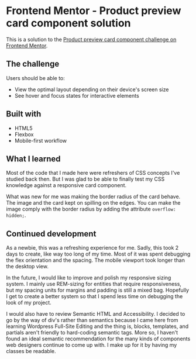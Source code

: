 # Frontend Mentor - Product preview card component solution

This is a solution to the [Product preview card component challenge on Frontend Mentor](https://www.frontendmentor.io/challenges/product-preview-card-component-GO7UmttRfa). 

## The challenge

Users should be able to:

- View the optimal layout depending on their device's screen size
- See hover and focus states for interactive elements

## Built with

- HTML5
- Flexbox
- Mobile-first workflow

## What I learned

Most of the code that I made here were refreshers of CSS concepts I've studied back then. But I was glad to be able to finally test my CSS knowledge against a responsive card component.

What was new for me was making the border radius of the card behave. The image and the card kept on spilling on the edges. You can make the image comply with the border radius by adding the attribute `overflow: hidden;`.

## Continued development

As a newbie, this was a refreshing experience for me. Sadly, this took 2 days to create, like way too long of my time. Most of it was spent debugging the flex orientation and the spacing. The mobile viewport took longer than the desktop view.

In the future, I would like to improve and polish my responsive sizing system. I mainly use REM-sizing for entities that require responsiveness, but my spacing units for margins and padding is still a mixed bag. Hopefully I get to create a better system so that I spend less time on debugging the look of my project.

I would also have to review Semantic HTML and Accessibility. I decided to go by the way of div's rather than semantics because I came here from learning Wordpress Full-Site Editing and the thing is, blocks, templates, and partials aren't friendly to hard-coding semantic tags. More so, I haven't found an ideal semantic recommendation for the many kinds of components web designers continue to come up with. I make up for it by having my classes be readable.